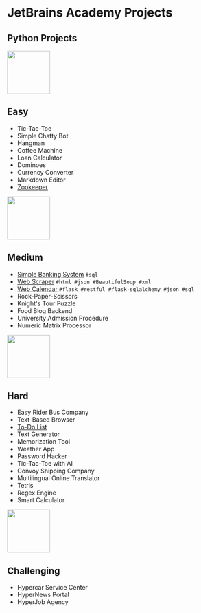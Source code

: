 # JetBrains Academy Projects
## Python Projects 

<img src="https://user-images.githubusercontent.com/29687267/114281623-065ccd00-9a48-11eb-86fa-42cb1764a0ae.png" width="100" height="100">

## Easy

* Tic-Tac-Toe
* Simple Chatty Bot
* Hangman
* Coffee Machine
* Loan Calculator
* Dominoes
* Currency Converter
* Markdown Editor
* [Zookeeper](https://github.com/MaksymAndreiev/JetBrains-Academy/blob/main/Zookeeper/Zookeeper/task/animals.py)

<img src="https://user-images.githubusercontent.com/29687267/114281636-1c6a8d80-9a48-11eb-80a0-0b43cd49098d.png" width="100" height="100">

## Medium

* [Simple Banking System](https://github.com/MaksymAndreiev/JetBrains-Academy/blob/main/Simple%20Banking%20System/Simple%20Banking%20System/task/tests.py)
 ```#sql```
* [Web Scraper](https://github.com/MaksymAndreiev/JetBrains-Academy/blob/main/Web%20Scraper/Web%20Scraper/task/scraper.py)
 ```#html #json #BeautifulSoup #xml```
* [Web Calendar](https://github.com/MaksymAndreiev/JetBrains-Academy/blob/main/Web%20Calendar/Web%20Calendar/task/app.py)
 ```#flask #restful #flask-sqlalchemy #json #sql```
* Rock-Paper-Scissors
* Knight's Tour Puzzle
* Food Blog Backend
* University Admission Procedure
* Numeric Matrix Processor

<img src="https://user-images.githubusercontent.com/29687267/114281643-3015f400-9a48-11eb-8b0b-d1e872256a09.png" width="100" height="100">

## Hard

* Easy Rider Bus Company
* Text-Based Browser
* [To-Do List](https://github.com/MaksymAndreiev/JetBrains-Academy/blob/main/To-Do%20List/To-Do%20List/task/todolist/todolist.py)
* Text Generator
* Memorization Tool
* Weather App
* Password Hacker
* Tic-Tac-Toe with AI
* Convoy Shipping Company
* Multilingual Online Translator
* Tetris
* Regex Engine
* Smart Calculator

<img src="https://user-images.githubusercontent.com/29687267/114281544-977f7400-9a47-11eb-8243-377ed0fdc3b1.png" width="100" height="100">

## Challenging

* Hypercar Service Center
* HyperNews Portal
* HyperJob Agency
